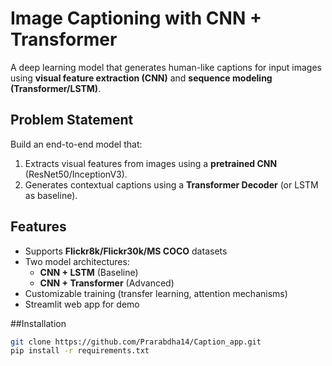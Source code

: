 # Image Captioning with CNN + Transformer 

A deep learning model that generates human-like captions for input images using **visual feature extraction (CNN)** and **sequence modeling (Transformer/LSTM)**.

## Problem Statement
Build an end-to-end model that:
1. Extracts visual features from images using a **pretrained CNN** (ResNet50/InceptionV3).
2. Generates contextual captions using a **Transformer Decoder** (or LSTM as baseline).

##  Features
- Supports **Flickr8k/Flickr30k/MS COCO** datasets
- Two model architectures:
  - **CNN + LSTM** (Baseline)
  - **CNN + Transformer** (Advanced)
- Customizable training (transfer learning, attention mechanisms)
- Streamlit web app for demo

##Installation
```bash
git clone https://github.com/Prarabdha14/Caption_app.git
pip install -r requirements.txt
